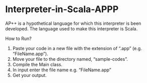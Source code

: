 # Interpreter-in-Scala-APPP
AP++ is a hypothetical language for which this interpreter is been developed. The language used to make this interpreter is Scala.

How to Run?

1.  Paste your code in a new file with the extension of “.app” (e.g. “FileName.app”).
2.  Move your file to the directory named, “sample-codes”.
3.  Compile the Main class.
4.  In input enter the file name e.g. “FileName.app”
5.  Get your output.
